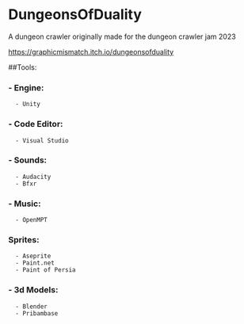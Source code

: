 # DungeonsOfDuality
A dungeon crawler originally made for the dungeon crawler jam 2023

https://graphicmismatch.itch.io/dungeonsofduality
 
##Tools:
### - Engine:
      - Unity
### - Code Editor:
      - Visual Studio      
### - Sounds:
      - Audacity
      - Bfxr
### - Music:
      - OpenMPT
### Sprites:
      - Aseprite
      - Paint.net  
      - Paint of Persia
### - 3d Models:
      - Blender 
      - Pribambase
  
